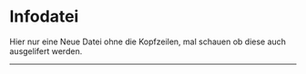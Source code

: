 # Infodatei

Hier nur eine Neue Datei ohne die Kopfzeilen, mal schauen ob diese auch ausgelifert werden.

-----------------------------------------------------
